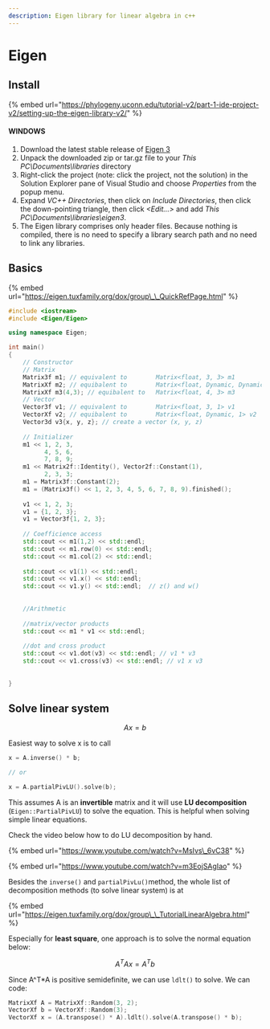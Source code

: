 ```yaml
---
description: Eigen library for linear algebra in c++
---
```


# Eigen

## Install

{% embed url="https://phylogeny.uconn.edu/tutorial-v2/part-1-ide-project-v2/setting-up-the-eigen-library-v2/" %}

#### WINDOWS

1. Download the latest stable release of [Eigen 3](http://eigen.tuxfamily.org/)
2. Unpack the downloaded zip or tar.gz file to your _This PC\Documents\libraries_ directory
3. Right-click the project \(note: click the project, not the solution\) in the Solution Explorer pane of Visual Studio and choose _Properties_ from the popup menu.
4. Expand _VC++ Directories_, then click on _Include Directories_, then click the down-pointing triangle, then click _&lt;Edit…&gt;_ and add _This PC\Documents\libraries\eigen3_.
5. The Eigen library comprises only header files. Because nothing is compiled, there is no need to specify a library search path and no need to link any libraries.

## Basics

{% embed url="https://eigen.tuxfamily.org/dox/group\_\_QuickRefPage.html" %}

```cpp
#include <iostream>
#include <Eigen/Eigen>

using namespace Eigen;

int main()
{
    // Constructor
    // Matrix
    Matrix3f m1; // equivalent to        Matrix<float, 3, 3> m1
    MatrixXf m2; // equibalent to        Matrix<float, Dynamic, Dynamic> m2
    MatrixXf m3(4,3); // equibalent to   Matrix<float, 4, 3> m3 
    // Vector
    Vector3f v1; // equivalent to        Matrix<float, 3, 1> v1
    VectorXf v2; // equibalent to        Matrix<float, Dynamic, 1> v2
    Vector3d v3{x, y, z}; // create a vector (x, y, z)
    
    // Initializer 
    m1 << 1, 2, 3, 
          4, 5, 6,
          7, 8, 9;          
    m1 << Matrix2f::Identity(), Vector2f::Constant(1),
          2, 3, 3;          
    m1 = Matrix3f::Constant(2);
    m1 = (Matrix3f() << 1, 2, 3, 4, 5, 6, 7, 8, 9).finished();
            
    v1 << 1, 2, 3;
    v1 = {1, 2, 3};
    v1 = Vector3f{1, 2, 3};
    
    // Coefficience access
    std::cout << m1(1,2) << std::endl;
    std::cout << m1.row(0) << std::endl;
    std::cout << m1.col(2) << std::endl;
    
    std::cout << v1(1) << std::endl;
    std::cout << v1.x() << std::endl;
    std::cout << v1.y() << std::endl;  // z() and w()
    
    
    //Arithmetic
    
    //matrix/vector products
    std::cout << m1 * v1 << std::endl;
    
    //dot and cross product
    std::cout << v1.dot(v3) << std::endl; // v1 * v3
    std::cout << v1.cross(v3) << std::endl; // v1 x v3 
      
          
}
```

## Solve linear system

$$
Ax = b
$$

Easiest way to solve x is to call 

```cpp
x = A.inverse() * b;

// or 

x = A.partialPivLU().solve(b);
```

This assumes A is an **invertible** matrix and it will use **LU decomposition** \(`Eigen::PartialPivLU`\) to solve the equation. This is helpful when solving simple linear equations. 

Check the video below how to do LU decomposition by hand. 

{% embed url="https://www.youtube.com/watch?v=MsIvs\_6vC38" %}

{% embed url="https://www.youtube.com/watch?v=m3EojSAgIao" %}

Besides the `inverse()` and `partialPivLu()`method, the whole list of decomposition methods \(to solve linear system\) is at 

{% embed url="https://eigen.tuxfamily.org/dox/group\_\_TutorialLinearAlgebra.html" %}

Especially for **least square**, one approach is to solve the normal equation below:

$$
A^TAx=A^Tb
$$

Since A^T\*A is positive semidefinite, we can use `ldlt()` to solve. We can code:

```cpp
MatrixXf A = MatrixXf::Random(3, 2);
VectorXf b = VectorXf::Random(3);
VectorXf x = (A.transpose() * A).ldlt().solve(A.transpose() * b);
```


